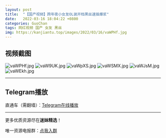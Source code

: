 ```yaml
---
layout: post
title:  "【国产视频】跨年夜小女友OL装开档黑丝速插爆浆"
date:   2022-03-16 18:04:22 +0800
categories: GuoChan
tags: 网红视频 国产 女友 黑丝
img: https://kanjiantu.top/images/2022/03/16/vaWPHf.jpg
---
```



## 视频截图

![vaWPHf.jpg](https://kanjiantu.top/images/2022/03/16/vaWPHf.jpg)
![vaW9UK.jpg](https://kanjiantu.top/images/2022/03/16/vaW9UK.jpg)
![vaWpXS.jpg](https://kanjiantu.top/images/2022/03/16/vaWpXS.jpg)
![vaWSMX.jpg](https://kanjiantu.top/images/2022/03/16/vaWSMX.jpg)
![vaWJsM.jpg](https://kanjiantu.top/images/2022/03/16/vaWJsM.jpg)
![vaWEkh.jpg](https://kanjiantu.top/images/2022/03/16/vaWEkh.jpg)

* * *
## Telegram播放

直通车（需翻墙）：[Telegram在线播放](https://t.me/mimeijingxuan/68)

* * *
更多优质资源尽在**迷妹精选**！

唯一资源电报群：[点我入群](https://t.me/mimeijingxuan)


